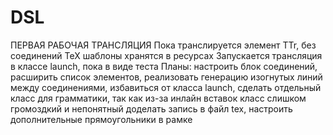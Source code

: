 # DSL
ПЕРВАЯ РАБОЧАЯ ТРАНСЛЯЦИЯ
Пока транслируется элемент TTr, без соединений
TeX шаблоны хранятся в ресурсах
Запускается трансляция в классе launch, пока в виде теста
Планы: настроить блок соединений,
       расширить список элементов,
       реализовать генерацию изогнутых линий между соединениями, 
       избавиться от класса launch,
       сделать отдельный класс для грамматики, так как из-за инлайн вставок класс слишком громоздкий и непонятный
       доделать запись в файл tex,
       настроить дополнительные прямоугольники в рамке
      
